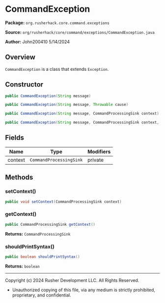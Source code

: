 # CommandException

**Package:** `org.rusherhack.core.command.exceptions`

**Source:** `org/rusherhack/core/command/exceptions/CommandException.java`

**Author:** John200410 5/14/2024



## Overview

`CommandException` is a class that extends `Exception`.

## Constructor

```java
public CommandException(String message)
```

```java
public CommandException(String message, Throwable cause)
```

```java
public CommandException(String message, CommandProcessingSink context)
```

```java
public CommandException(String message, CommandProcessingSink context, Throwable cause)
```

## Fields

| Name | Type | Modifiers |
|------|------|----------|
| context | `CommandProcessingSink` | private |


## Methods

### setContext()

```java
public void setContext(CommandProcessingSink context)
```

### getContext()

```java
public CommandProcessingSink getContext()
```

**Returns:** `CommandProcessingSink`

### shouldPrintSyntax()

```java
public boolean shouldPrintSyntax()
```

**Returns:** `boolean`

---

Copyright (c) 2024 Rusher Development LLC. All Rights Reserved.
* Unauthorized copying of this file, via any medium is strictly prohibited, proprietary, and confidential.
